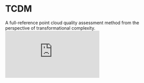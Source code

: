 # TCDM
A full-reference point cloud quality assessment method from the perspective of transformational complexity.
![image text](https://github.com/zyj1318053/TCDM/fig/model_paradigm.pdf)
